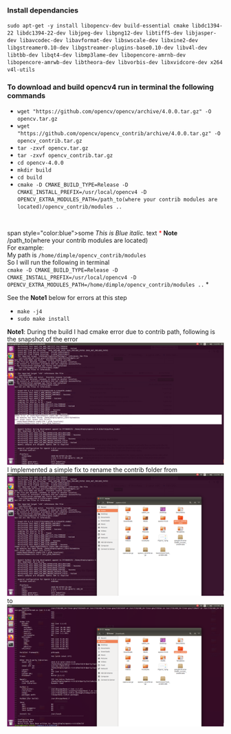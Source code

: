 ### Install dependancies <br/>
`sudo apt-get -y install libopencv-dev build-essential cmake libdc1394-22 libdc1394-22-dev libjpeg-dev libpng12-dev libtiff5-dev libjasper-dev libavcodec-dev libavformat-dev libswscale-dev libxine2-dev libgstreamer0.10-dev libgstreamer-plugins-base0.10-dev libv4l-dev libtbb-dev libqt4-dev libmp3lame-dev libopencore-amrnb-dev libopencore-amrwb-dev libtheora-dev libvorbis-dev libxvidcore-dev x264 v4l-utils` <br/>

### To download and build opencv4 run in terminal the following commands <br/> 
* `wget "https://github.com/opencv/opencv/archive/4.0.0.tar.gz" -O opencv.tar.gz` <br/>
* `wget "https://github.com/opencv/opencv_contrib/archive/4.0.0.tar.gz" -O opencv_contrib.tar.gz ` <br/>
* `tar -zxvf opencv.tar.gz ` <br/>
* `tar -zxvf opencv_contrib.tar.gz` <br/>
* `cd opencv-4.0.0` <br/>
* `mkdir build ` <br/>
* `cd build ` <br/>
* `cmake -D CMAKE_BUILD_TYPE=Release -D CMAKE_INSTALL_PREFIX=/usr/local/opencv4 -D OPENCV_EXTRA_MODULES_PATH=/path_to(where your contrib modules are located)/opencv_contrib/modules .. ` <br/>
<br/>

span style="color:blue">some *This is Blue italic.* text</span>
<span style="color:red"> *</span>
**Note** <br/>
/path_to(where your contrib modules are located)<br/>
For example: <br/>
My path is `/home/dimple/opencv_contrib/modules`<br/>
So I will run the following in terminal <br/>
 `cmake -D CMAKE_BUILD_TYPE=Release -D CMAKE_INSTALL_PREFIX=/usr/local/opencv4 -D OPENCV_EXTRA_MODULES_PATH=/home/dimple/opencv_contrib/modules ..` 
*</span>
<br/>

See the **Note1** below for errors at this step <br/>
* `make -j4 `<br/>
* `sudo make install`<br/>

**Note1**: During the build I had cmake error due to contrib path, following is the snapshot of the error <br/>
![cmakeError](./Images/cmakeError.png)
<br/> 
I implemented a simple fix to rename the contrib folder from <br/> 
![fix](./Images/fix.png) <br/> 
to <br/> 
![fix1](./Images/nameChange.png) <br/> 
